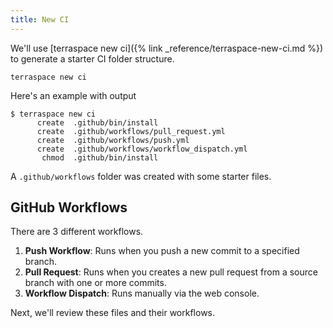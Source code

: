 ```yaml
---
title: New CI
---
```


We'll use [terraspace new ci]({% link _reference/terraspace-new-ci.md %}) to generate a starter CI folder structure.

    terraspace new ci

Here's an example with output

    $ terraspace new ci
          create  .github/bin/install
          create  .github/workflows/pull_request.yml
          create  .github/workflows/push.yml
          create  .github/workflows/workflow_dispatch.yml
           chmod  .github/bin/install

A `.github/workflows` folder was created with some starter files.

## GitHub Workflows

There are 3 different workflows.

1. **Push Workflow**: Runs when you push a new commit to a specified branch.
2. **Pull Request**: Runs when you creates a new pull request from a source branch with one or more commits.
3. **Workflow Dispatch**: Runs manually via the web console.

Next, we'll review these files and their workflows.
